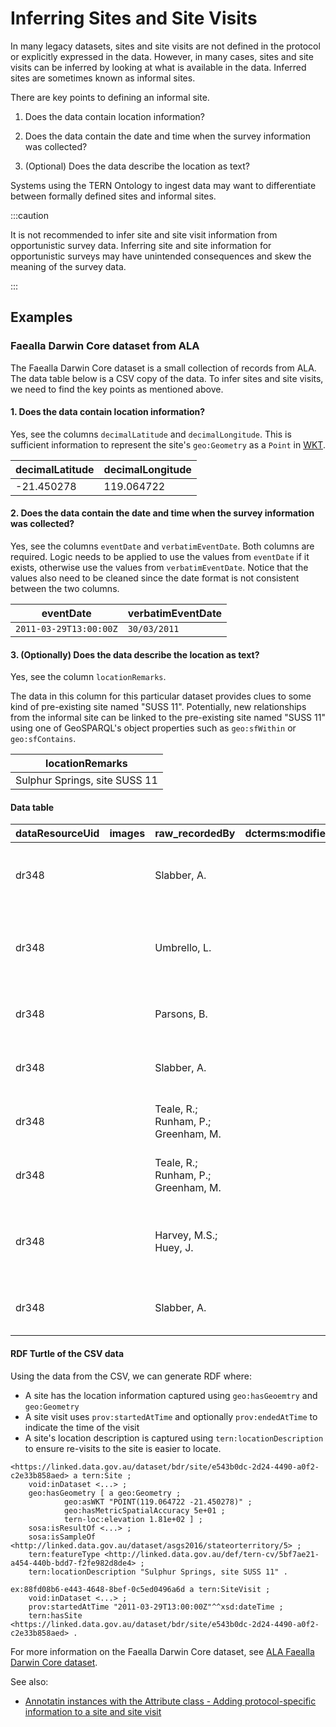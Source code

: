 # Inferring Sites and Site Visits

In many legacy datasets, sites and site visits are not defined in the protocol or explicitly expressed in the data. However, in many cases, sites and site visits can be inferred by looking at what is available in the data. Inferred sites are sometimes known as informal sites.

There are key points to defining an informal site.

1. Does the data contain location information?

2. Does the data contain the date and time when the survey information was collected?

3. (Optional) Does the data describe the location as text?

Systems using the TERN Ontology to ingest data may want to differentiate between formally defined sites and informal sites.

:::caution

It is not recommended to infer site and site visit information from opportunistic survey data. Inferring site and site information for opportunistic surveys may have unintended consequences and skew the meaning of the survey data.

:::

## Examples

### Faealla Darwin Core dataset from ALA

The Faealla Darwin Core dataset is a small collection of records from ALA. The data table below is a CSV copy of the data. To infer sites and site visits, we need to find the key points as mentioned above.

#### 1. Does the data contain location information?

Yes, see the columns `decimalLatitude` and `decimalLongitude`. This is sufficient information to represent the site's `geo:Geometry` as a `Point` in [WKT](https://en.wikipedia.org/wiki/Well-known_text_representation_of_geometry).

| decimalLatitude | decimalLongitude |
| --------------- | ---------------- |
| -21.450278      | 119.064722       |

#### 2. Does the data contain the date and time when the survey information was collected?

Yes, see the columns `eventDate` and `verbatimEventDate`. Both columns are required. Logic needs to be applied to use the values from `eventDate` if it exists, otherwise use the values from `verbatimEventDate`. Notice that the values also need to be cleaned since the date format is not consistent between the two columns.

| eventDate              | verbatimEventDate |
| ---------------------- | ----------------- |
| `2011-03-29T13:00:00Z` | `30/03/2011`      |

#### 3. (Optionally) Does the data describe the location as text?

Yes, see the column `locationRemarks`.

The data in this column for this particular dataset provides clues to some kind of pre-existing site named "SUSS 11". Potentially, new relationships from the informal site can be linked to the pre-existing site named "SUSS 11" using one of GeoSPARQL's object properties such as `geo:sfWithin` or `geo:sfContains`.

| locationRemarks               |
| ----------------------------- |
| Sulphur Springs, site SUSS 11 |

#### Data table

| dataResourceUid | images | raw_recordedBy                      | dcterms:modified | dcterms:language | dcterms:license | rightsHolder | dcterms:accessRights | dcterms:bibliographicCitation | references | institutionID | collectionID | datasetID | institutionCode | collectionCode | datasetName | ownerInstitutionCode | basisOfRecord      | informationWithheld | dataGeneralizations | dynamicProperties         | occurrenceID                          | catalogNumber | recordNumber | recordedBy   | individualCount | organismQuantity | organismQuantityType | sex    | lifeStage | reproductiveCondition | behavior | establishmentMeans | occurrenceStatus | preparations                                | disposition | associatedMedia | associatedReferences | associatedSequences | associatedTaxa | otherCatalogNumbers | occurrenceRemarks | organismID | organismName | associatedOccurrences                                                          | previousIdentifications | materialSampleID | eventID | parentEventID | fieldNumber | eventDate            | eventTime | year | month | day | verbatimEventDate | habitat       | samplingProtocol   | samplingEffort | sampleSizeValue | sampleSizeUnit | fieldNotes | eventRemarks | locationID | higherGeography | continent | waterBody | islandGroup | island | country   | countryCode | stateProvince     | county | municipality | locality | locality | verbatimLocality | minimumElevationInMeters | maximumElevationInMeters | verbatimElevation | verbatimElevation | minimumDepthInMeters | maximumDepthInMeters | verbatimDepth | verbatimDepth | locationAccordingTo | locationRemarks                                                             | decimalLatitude | decimalLongitude | geodeticDatum | coordinateUncertaintyInMeters | coordinatePrecision | verbatimCoordinates | verbatimLatitude | verbatimLatitude | verbatimLongitude | verbatimLongitude | verbatimCoordinateSystem | verbatimCoordinateSystem | verbatimSRS | footprintSRS | georeferencedBy | georeferencedDate | georeferenceProtocol | georeferenceSources | georeferenceVerificationStatus | georeferenceRemarks | identificationID | identificationQualifier | typeStatus | identifiedBy | dateIdentified | identificationReferences | identificationVerificationStatus | identificationRemarks | taxonID | scientificNameID | acceptedNameUsageID | taxonConceptID                                                              | scientificName                   | acceptedNameUsage | parentNameUsage | originalNameUsage | nameAccordingTo | namePublishedIn | higherClassification | kingdom  | phylum     | class     | order            | family     | genus   | subgenus | specificEpithet | infraspecificEpithet | taxonRank | verbatimTaxonRank | scientificNameAuthorship                     | vernacularName | nomenclaturalCode | taxonomicStatus | nomenclaturalStatus | taxonRemarks | verbatimBasisOfRecord | measurementDeterminedDate | videos | species           | measurementRemarks | measurementValue | relationshipRemarks | identifierRole | relationshipOfResource | measurementMethod | provenance        | sounds | recordID                             | rights | source | verbatimScientificName | verbatimContinent | measurementID | measurementType | measurementUnit | measurementDeterminedBy | measurementAccuracy | relatedResourceID | images | dcterms:type |
| --------------- | ------ | ----------------------------------- | ---------------- | ---------------- | --------------- | ------------ | -------------------- | ----------------------------- | ---------- | ------------- | ------------ | --------- | --------------- | -------------- | ----------- | -------------------- | ------------------ | ------------------- | ------------------- | ------------------------- | ------------------------------------- | ------------- | ------------ | ------------ | --------------- | ---------------- | -------------------- | ------ | --------- | --------------------- | -------- | ------------------ | ---------------- | ------------------------------------------- | ----------- | --------------- | -------------------- | ------------------- | -------------- | ------------------- | ----------------- | ---------- | ------------ | ------------------------------------------------------------------------------ | ----------------------- | ---------------- | ------- | ------------- | ----------- | -------------------- | --------- | ---- | ----- | --- | ----------------- | ------------- | ------------------ | -------------- | --------------- | -------------- | ---------- | ------------ | ---------- | --------------- | --------- | --------- | ----------- | ------ | --------- | ----------- | ----------------- | ------ | ------------ | -------- | -------- | ---------------- | ------------------------ | ------------------------ | ----------------- | ----------------- | -------------------- | -------------------- | ------------- | ------------- | ------------------- | --------------------------------------------------------------------------- | --------------- | ---------------- | ------------- | ----------------------------- | ------------------- | ------------------- | ---------------- | ---------------- | ----------------- | ----------------- | ------------------------ | ------------------------ | ----------- | ------------ | --------------- | ----------------- | -------------------- | ------------------- | ------------------------------ | ------------------- | ---------------- | ----------------------- | ---------- | ------------ | -------------- | ------------------------ | -------------------------------- | --------------------- | ------- | ---------------- | ------------------- | --------------------------------------------------------------------------- | -------------------------------- | ----------------- | --------------- | ----------------- | --------------- | --------------- | -------------------- | -------- | ---------- | --------- | ---------------- | ---------- | ------- | -------- | --------------- | -------------------- | --------- | ----------------- | -------------------------------------------- | -------------- | ----------------- | --------------- | ------------------- | ------------ | --------------------- | ------------------------- | ------ | ----------------- | ------------------ | ---------------- | ------------------- | -------------- | ---------------------- | ----------------- | ----------------- | ------ | ------------------------------------ | ------ | ------ | ---------------------- | ----------------- | ------------- | --------------- | --------------- | ----------------------- | ------------------- | ----------------- | ------ | ------------ |
| dr348           |        | Slabber, A.                         |                  |                  | CC-BY           |              |                      |                               |            |               |              |           | WAM             | ARACH          |             |                      | PRESERVED_SPECIMEN |                     |                     | {"type":"PhysicalObject"} | urn:lsid:taxonomy.org.au:ARACH:113773 | 113773        |              | Slabber, A.  | 1               |                  |                      |        | Juvenile  |                       |          |                    | PRESENT          | wet (in ethanol or some other preservative) |             |                 |                      |                     |                |                     |                   |            |              | 7a0ab49a-cc02-45dd-aaf5-e13133248f5b&#124;f55a731b-57c3-44a3-8a15-aada8fd52377 |                         |                  |         |               | 4-135       | 2011-03-29T13:00:00Z |           | 2011 | 3     | 30  | 30/03/2011        | gully         | wet pitfall trap   |                |                 |                |            |              |            |                 |           |           |             |        | Australia | AU          | Western Australia |        |              |          |          |                  |                          |                          |                   |                   |                      |                      |               |               |                     | ca. 50 km SE. of Wodgina Mine Site                                          | -21.450278      | 119.064722       | EPSG:4326     | 50.0                          |                     |                     | -21.450278       | 21°27‘01.2"S     | 119.064722        | 119°03‘53.8"E     |                          |                          |             |              |                 |                   |                      |                     |                                |                     |                  |                         |            | Harvey, M.S. | 2015           |                          |                                  |                       |         |                  |                     | urn:lsid:biodiversity.org.au:afd.taxon:263dc3d1-6541-4f01-bd8c-31a9760b723c | Feaella (Tetrafeaella) tealei    |                   |                 |                   |                 |                 |                      | Animalia | Arthropoda | Arachnida | Pseudoscorpiones | Feaellidae | Feaella |          | tealei          |                      | species   |                   | Harvey, Abrams, Beavis, Hillyer & Huey, 2016 |                |                   |                 |                     |              | PreservedSpecimen     |                           |        | Feaella tealei    |                    |                  |                     |                |                        |                   | Published dataset |        | 5cca0d4e-9138-4aae-91c6-f968e2b7d49d |        |        |                        |                   |               |                 |                 |                         |                     |                   |        |              |
| dr348           |        | Umbrello, L.                        |                  |                  | CC-BY           |              |                      |                               |            |               |              |           | WAM             | ARACH          |             |                      | PRESERVED_SPECIMEN |                     |                     | {"type":"PhysicalObject"} | urn:lsid:taxonomy.org.au:ARACH:135732 | 135732        |              | Umbrello, L. | 1               |                  |                      |        | Juvenile  |                       |          |                    | PRESENT          | wet (in ethanol or some other preservative) |             |                 |                      |                     |                |                     |                   |            |              |                                                                                |                         |                  |         |               |             | 2015-03-22T13:00:00Z |           | 2015 | 3     | 23  |                   | under rock    |                    |                |                 |                |            |              |            |                 |           |           |             |        | Australia | AU          | Western Australia |        |              |          |          |                  |                          |                          | 181 m             | 181 m             |                      |                      |               |               |                     | Millstream-Chichester National Park, George River, 2.2 km SE. of Mt Montagu | -21.393889      | 117.329444       | EPSG:4326     | 50.0                          |                     |                     | -21.393889       | 21°23‘38"S       | 117.329444        | 117°19‘46"E       |                          |                          |             |              |                 |                   |                      |                     |                                |                     |                  |                         | HOLOTYPE   | Harvey, M.S. | 2015           |                          |                                  |                       |         |                  |                     | urn:lsid:biodiversity.org.au:afd.taxon:8d2bffe6-d564-4114-9453-525fa1f0ff8b | Feaella (Tetrafeaella) linetteae |                   |                 |                   |                 |                 |                      | Animalia | Arthropoda | Arachnida | Pseudoscorpiones | Feaellidae | Feaella |          | linetteae       |                      | species   |                   | Harvey, Abrams, Beavis, Hillyer & Huey, 2016 |                |                   |                 |                     |              | PreservedSpecimen     |                           |        | Feaella linetteae |                    |                  |                     |                |                        |                   | Published dataset |        | dffa8107-f9d8-49c2-abca-c0a59d173d9b |        |        |                        |                   |               |                 |                 |                         |                     |                   |        |              |
| dr348           |        | Parsons, B.                         |                  |                  | CC-BY           |              |                      |                               |            |               |              |           | WAM             | ARACH          |             |                      | PRESERVED_SPECIMEN |                     |                     | {"type":"PhysicalObject"} | urn:lsid:taxonomy.org.au:ARACH:133719 | 133719        |              | Parsons, B.  | 1               |                  |                      | FEMALE | Adult     |                       |          |                    | PRESENT          | wet (in ethanol or some other preservative) |             |                 |                      |                     |                |                     |                   |            |              |                                                                                |                         |                  |         |               |             | 2014-02-23T13:00:00Z |           | 2014 | 2     | 24  |                   | Drainage Line | Targeted Searching |                |                 |                |            |              |            |                 |           |           |             |        | Australia | AU          | Western Australia |        |              |          |          |                  |                          |                          |                   |                   |                      |                      |               |               |                     | Corunna Downs Station, ca. 160 km SE. of Port Hedland                       | -21.388611      | 119.618333       | EPSG:4326     | 50.0                          |                     |                     | -21.388611       | 21°23‘19.40"S    | 119.618333        | 119°37‘06.50"E    |                          |                          |             |              |                 |                   |                      |                     |                                |                     |                  |                         |            | Harvey, M.S. | 2015           |                          |                                  |                       |         |                  |                     | urn:lsid:biodiversity.org.au:afd.taxon:263dc3d1-6541-4f01-bd8c-31a9760b723c | Feaella (Tetrafeaella) tealei    |                   |                 |                   |                 |                 |                      | Animalia | Arthropoda | Arachnida | Pseudoscorpiones | Feaellidae | Feaella |          | tealei          |                      | species   |                   | Harvey, Abrams, Beavis, Hillyer & Huey, 2016 |                |                   |                 |                     |              | PreservedSpecimen     |                           |        | Feaella tealei    |                    |                  |                     |                |                        |                   | Published dataset |        | eae72b4f-b47c-4994-b7fe-f31cf0e0d2b5 |        |        |                        |                   |               |                 |                 |                         |                     |                   |        |              |
| dr348           |        | Slabber, A.                         |                  |                  | CC-BY           |              |                      |                               |            |               |              |           | WAM             | ARACH          |             |                      | PRESERVED_SPECIMEN |                     |                     | {"type":"PhysicalObject"} | urn:lsid:taxonomy.org.au:ARACH:113774 | 113774        |              | Slabber, A.  | 1               |                  |                      | MALE   | Adult     |                       |          |                    | PRESENT          | wet (in ethanol or some other preservative) |             |                 |                      |                     |                |                     |                   |            |              | 5cca0d4e-9138-4aae-91c6-f968e2b7d49d                                           |                         |                  |         |               | 4-157       | 2011-03-29T13:00:00Z |           | 2011 | 3     | 30  | 30/03/2011        | gully         | tullgren           |                |                 |                |            |              |            |                 |           |           |             |        | Australia | AU          | Western Australia |        |              |          |          |                  |                          |                          |                   |                   |                      |                      |               |               |                     | ca. 50 km SE. of Wodgina Mine Site                                          | -21.450278      | 119.064722       | EPSG:4326     | 50.0                          |                     |                     | -21.450278       | 21°27‘01.2"S     | 119.064722        | 119°03‘53.8"E     |                          |                          |             |              |                 |                   |                      |                     |                                |                     |                  |                         |            | Harvey, M.S. | 2015           |                          |                                  |                       |         |                  |                     | urn:lsid:biodiversity.org.au:afd.taxon:263dc3d1-6541-4f01-bd8c-31a9760b723c | Feaella (Tetrafeaella) tealei    |                   |                 |                   |                 |                 |                      | Animalia | Arthropoda | Arachnida | Pseudoscorpiones | Feaellidae | Feaella |          | tealei          |                      | species   |                   | Harvey, Abrams, Beavis, Hillyer & Huey, 2016 |                |                   |                 |                     |              | PreservedSpecimen     |                           |        | Feaella tealei    |                    |                  |                     |                |                        |                   | Published dataset |        | 7a0ab49a-cc02-45dd-aaf5-e13133248f5b |        |        |                        |                   |               |                 |                 |                         |                     |                   |        |              |
| dr348           |        | Teale, R.; Runham, P.; Greenham, M. |                  |                  | CC-BY           |              |                      |                               |            |               |              |           | WAM             | ARACH          |             |                      | PRESERVED_SPECIMEN |                     |                     | {"type":"PhysicalObject"} | urn:lsid:taxonomy.org.au:ARACH:63963  | 63963         |              | Teale, R.    | 1               |                  |                      | MALE   | Adult     |                       |          |                    | PRESENT          | wet (in ethanol or some other preservative) |             |                 |                      |                     |                |                     |                   |            |              |                                                                                |                         |                  |         |               |             |                      |           |      |       |     | 04/09/2006        | under rocks   |                    |                |                 |                |            |              |            |                 |           |           |             |        | Australia | AU          | Western Australia |        |              |          |          |                  |                          |                          |                   |                   |                      |                      |               |               |                     | Sulphur Springs, site SUSS 11                                               | -21.138056      | 119.196944       | EPSG:4326     | 50.0                          |                     |                     | -21.138056       | 21°08‘17"S       | 119.196944        | 119°11‘49"E       |                          |                          |             |              |                 |                   |                      |                     |                                |                     |                  |                         | HOLOTYPE   | Harvey, M.S. | 2015           |                          |                                  |                       |         |                  |                     | urn:lsid:biodiversity.org.au:afd.taxon:263dc3d1-6541-4f01-bd8c-31a9760b723c | Feaella (Tetrafeaella) tealei    |                   |                 |                   |                 |                 |                      | Animalia | Arthropoda | Arachnida | Pseudoscorpiones | Feaellidae | Feaella |          | tealei          |                      | species   |                   | Harvey, Abrams, Beavis, Hillyer & Huey, 2016 |                |                   |                 |                     |              | PreservedSpecimen     |                           |        | Feaella tealei    |                    |                  |                     |                |                        |                   | Published dataset |        | c2f29bef-8d87-4e9c-a3fc-d3dea8dc53f9 |        |        |                        |                   |               |                 |                 |                         |                     |                   |        |              |
| dr348           |        | Teale, R.; Runham, P.; Greenham, M. |                  |                  | CC-BY           |              |                      |                               |            |               |              |           | WAM             | ARACH          |             |                      | PRESERVED_SPECIMEN |                     |                     | {"type":"PhysicalObject"} | urn:lsid:taxonomy.org.au:ARACH:78157  | 78157         |              | Teale, R.    | 1               |                  |                      | FEMALE | Adult     |                       |          |                    | PRESENT          | wet (in ethanol or some other preservative) |             |                 |                      |                     |                |                     |                   |            |              |                                                                                |                         |                  |         |               |             |                      |           |      |       |     | 04/09/2006        | under rocks   |                    |                |                 |                |            |              |            |                 |           |           |             |        | Australia | AU          | Western Australia |        |              |          |          |                  |                          |                          |                   |                   |                      |                      |               |               |                     | Sulphur Springs, site SUSS 11                                               | -21.138056      | 119.196944       | EPSG:4326     | 50.0                          |                     |                     | -21.138056       | 21°08‘17"S       | 119.196944        | 119°11‘49"E       |                          |                          |             |              |                 |                   |                      |                     |                                |                     |                  |                         | PARATYPE   | Harvey, M.S. | 2015           |                          |                                  |                       |         |                  |                     | urn:lsid:biodiversity.org.au:afd.taxon:263dc3d1-6541-4f01-bd8c-31a9760b723c | Feaella (Tetrafeaella) tealei    |                   |                 |                   |                 |                 |                      | Animalia | Arthropoda | Arachnida | Pseudoscorpiones | Feaellidae | Feaella |          | tealei          |                      | species   |                   | Harvey, Abrams, Beavis, Hillyer & Huey, 2016 |                |                   |                 |                     |              | PreservedSpecimen     |                           |        | Feaella tealei    |                    |                  |                     |                |                        |                   | Published dataset |        | 97d94bf2-ca97-447d-ad98-1b83ec0067cf |        |        |                        |                   |               |                 |                 |                         |                     |                   |        |              |
| dr348           |        | Harvey, M.S.; Huey, J.              |                  |                  | CC-BY           |              |                      |                               |            |               |              |           | WAM             | ARACH          |             |                      | PRESERVED_SPECIMEN |                     |                     | {"type":"PhysicalObject"} | urn:lsid:taxonomy.org.au:ARACH:135841 | 135841        |              | Huey, J.     | 1               |                  |                      | MALE   | Adult     |                       |          |                    | PRESENT          | wet (in ethanol or some other preservative) |             |                 |                      |                     |                |                     |                   |            |              |                                                                                |                         |                  |         |               |             | 2015-03-25T13:00:00Z |           | 2015 | 3     | 26  |                   | under rock    |                    |                |                 |                |            |              |            |                 |           |           |             |        | Australia | AU          | Western Australia |        |              |          |          |                  |                          |                          | 181 m             | 181 m             |                      |                      |               |               |                     | Millstream-Chichester National Park, George River, 2.2 km SE. of Mt Montagu | -21.393889      | 117.329444       | EPSG:4326     | 50.0                          |                     |                     | -21.393889       | 21°23‘38"S       | 117.329444        | 117°19‘46"E       |                          |                          |             |              |                 |                   |                      |                     |                                |                     |                  |                         | PARATYPE   | Harvey, M.S. | 2015           |                          |                                  |                       |         |                  |                     | urn:lsid:biodiversity.org.au:afd.taxon:8d2bffe6-d564-4114-9453-525fa1f0ff8b | Feaella (Tetrafeaella) linetteae |                   |                 |                   |                 |                 |                      | Animalia | Arthropoda | Arachnida | Pseudoscorpiones | Feaellidae | Feaella |          | linetteae       |                      | species   |                   | Harvey, Abrams, Beavis, Hillyer & Huey, 2016 |                |                   |                 |                     |              | PreservedSpecimen     |                           |        | Feaella linetteae |                    |                  |                     |                |                        |                   | Published dataset |        | e3be8211-c626-4355-8cf2-7e4b6b840722 |        |        |                        |                   |               |                 |                 |                         |                     |                   |        |              |
| dr348           |        | Slabber, A.                         |                  |                  | CC-BY           |              |                      |                               |            |               |              |           | WAM             | ARACH          |             |                      | PRESERVED_SPECIMEN |                     |                     | {"type":"PhysicalObject"} | urn:lsid:taxonomy.org.au:ARACH:113769 | 113769        |              | Slabber, A.  | 3               |                  |                      | MALE   | Adult     |                       |          |                    | PRESENT          | wet (in ethanol or some other preservative) |             |                 |                      |                     |                |                     |                   |            |              | 5cca0d4e-9138-4aae-91c6-f968e2b7d49d                                           |                         |                  |         |               | 4-15        | 2011-03-29T13:00:00Z |           | 2011 | 3     | 30  | 30/03/2011        | gully         | hand collected     |                |                 |                |            |              |            |                 |           |           |             |        | Australia | AU          | Western Australia |        |              |          |          |                  |                          |                          |                   |                   |                      |                      |               |               |                     | ca. 50 km SE. of Wodgina Mine Site                                          | -21.450278      | 119.064722       | EPSG:4326     | 50.0                          |                     |                     | -21.450278       | 21°27‘01.2"S     | 119.064722        | 119°03‘53.8"E     |                          |                          |             |              |                 |                   |                      |                     |                                |                     |                  |                         |            | Harvey, M.S. | 2015           |                          |                                  |                       |         |                  |                     | urn:lsid:biodiversity.org.au:afd.taxon:263dc3d1-6541-4f01-bd8c-31a9760b723c | Feaella (Tetrafeaella) tealei    |                   |                 |                   |                 |                 |                      | Animalia | Arthropoda | Arachnida | Pseudoscorpiones | Feaellidae | Feaella |          | tealei          |                      | species   |                   | Harvey, Abrams, Beavis, Hillyer & Huey, 2016 |                |                   |                 |                     |              | PreservedSpecimen     |                           |        | Feaella tealei    |                    |                  |                     |                |                        |                   | Published dataset |        | f55a731b-57c3-44a3-8a15-aada8fd52377 |        |        |                        |                   |               |                 |                 |                         |                     |                   |        |              |

#### RDF Turtle of the CSV data

Using the data from the CSV, we can generate RDF where:

- A site has the location information captured using `geo:hasGeoemtry` and `geo:Geometry`
- A site visit uses `prov:startedAtTime` and optionally `prov:endedAtTime` to indicate the time of the visit
- A site's location description is captured using `tern:locationDescription` to ensure re-visits to the site is easier to locate.

```turtle
<https://linked.data.gov.au/dataset/bdr/site/e543b0dc-2d24-4490-a0f2-c2e33b858aed> a tern:Site ;
    void:inDataset <...> ;
    geo:hasGeometry [ a geo:Geometry ;
            geo:asWKT "POINT(119.064722 -21.450278)" ;
            geo:hasMetricSpatialAccuracy 5e+01 ;
            tern-loc:elevation 1.81e+02 ] ;
    sosa:isResultOf <...> ;
    sosa:isSampleOf <http://linked.data.gov.au/dataset/asgs2016/stateorterritory/5> ;
    tern:featureType <http://linked.data.gov.au/def/tern-cv/5bf7ae21-a454-440b-bdd7-f2fe982d8de4> ;
    tern:locationDescription "Sulphur Springs, site SUSS 11" .

ex:88fd08b6-e443-4648-8bef-0c5ed0496a6d a tern:SiteVisit ;
    void:inDataset <...> ;
    prov:startedAtTime "2011-03-29T13:00:00Z"^^xsd:dateTime ;
    tern:hasSite <https://linked.data.gov.au/dataset/bdr/site/e543b0dc-2d24-4490-a0f2-c2e33b858aed> .
```

For more information on the Faealla Darwin Core dataset, see [ALA Faealla Darwin Core dataset](/information-models/tern-ontology/cookbook/worked-examples/ala-faealla-darwin-core-dataset).

See also:

- [Annotatin instances with the Attribute class - Adding protocol-specific information to a site and site visit](/information-models/tern-ontology/cookbook/annotating-instances-with-the-attribute-class#adding-protocol-specific-information-to-a-site-and-site-visit)
